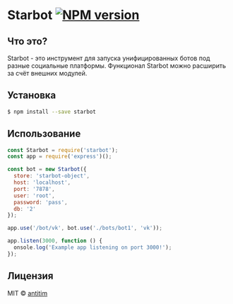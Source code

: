 # Starbot [![NPM version][npm-image]][npm-url]

## Что это?

Starbot - это инструмент для запуска унифицированных ботов под разные социальные платформы. 
Функционал Starbot можно расширить за счёт внешних модулей.

## Установка

```sh
$ npm install --save starbot
```

## Использование

```js
const Starbot = require('starbot');
const app = require('express')();

const bot = new Starbot({
  store: 'starbot-object',
  host: 'localhost',
  port: '7878',
  user: 'root',
  password: 'pass',
  db: '2'
});

app.use('/bot/vk', bot.use('./bots/bot1', 'vk'));

app.listen(3000, function () {
  onsole.log('Example app listening on port 3000!');
});
```

## Лицензия

MIT © [antitim](http://vk.com/antitim)


[npm-image]: https://badge.fury.io/js/starbot.svg
[npm-url]: https://npmjs.org/package/starbot
